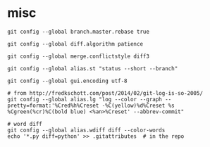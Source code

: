 misc
====

    git config --global branch.master.rebase true

    git config --global diff.algorithm patience

    git config --global merge.conflictstyle diff3

    git config --global alias.st "status --short --branch"
    
    git config --global gui.encoding utf-8

    # from http://fredkschott.com/post/2014/02/git-log-is-so-2005/
    git config --global alias.lg "log --color --graph --pretty=format:'%Cred%h%Creset -%C(yellow)%d%Creset %s %Cgreen(%cr)%C(bold blue) <%an>%Creset' --abbrev-commit"

    # word diff
    git config --global alias.wdiff diff --color-words
    echo '*.py diff=python' >> .gitattributes  # in the repo
